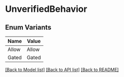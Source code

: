 # UnverifiedBehavior

## Enum Variants

| Name | Value |
|---- | -----|
| Allow | Allow |
| Gated | Gated |


[[Back to Model list]](../README.md#documentation-for-models) [[Back to API list]](../README.md#documentation-for-api-endpoints) [[Back to README]](../README.md)


